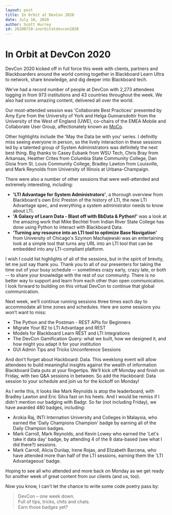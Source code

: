 ```yaml
---
layout: post
title: In Orbit at DevCon 2020
date: July 10, 2020
author: Scott Hurrey
id: 20200710-inorbitatdevcon2020
---
```

# In Orbit at DevCon 2020

DevCon 2020 kicked off in full force this week with clients, partners and Blackboarders around the world coming together in Blackboard Learn Ultra to network, share knowledge, and dig deeper into Blackboard tech.

We’ve had a record number of people at DevCon with 2,273 attendees logging in from 973 institutions and 43 countries throughout the week. We also had some amazing content, delivered all over the world. 

Our most-attended session was 'Collaborate Best Practices' presented by Amy Eyre from the University of York and Helga Gunnarsdottir from the University of the West of England (UWE), co-chairs of the EMEA Mobile and Collaborate User Group, affectionately known as [MoCo](https://community.blackboard.com/groups/home/57). 

Other highlights include the 'May the Data be with you' series. I definitly miss seeing everyone in person, so the lively interaction in these sessions led by a talented group of System Administrators was definitely the next best thing. Big thanks to Casey Eubank from WSU Tech, Chris Bray from Arkansas, Heather Crites from Columbia State Community College, Dan Gioia from St. Louis Community College, Bradley Lawton from Louisville, and Mark Reynolds from University of Illinois at Urbana-Champaign.

There were also a number of other sessions that were well-attended and extremely interesting, including: 

* **'LTI Advantage for System Administrators'**, a thorough overview from Blackboard's own Eric Preston of the history of LTI, the new LTI Advantage spec, and everything a system administrator needs to know about LTI.
* **'A Galaxy of Learn Data - Blast off with BbData & Python!'** was a look at the amazing work that Mike Bechtel from Indian River State College has done using Python to interact with Blackboard Data.  
* **'Turning any resource into an LTI tool to optimize Base Navigation'** from University of Chicago's Szymon Machajewski was an entertaining look at a simple tool that turns any URL into an LTI tool that can be embedded into any LTI-compliant platform.

I wish I could list highlights of all of the sessions, but in the spirit of brevity, let me just say thank you. Thank you to all of our presenters for taking the time out of your busy schedule -- sometimes crazy early, crazy late, or both -- to share your knowledge with the rest of our community. There is no better way to support and learn from each other than open communication. I look forward to building on this virtual DevCon to continue that global communication.

Next week, we’ll continue running sessions three times each day to accommodate all time zones and schedules. Here are some sessions you won’t want to miss:

* The Python and the Postman - REST APIs for Beginners
* Migrate Your B2 to LTI Advantage and REST
* Models for Blackboard Learn REST and LTI Integrations
* The DevCon Gamification Query: what we built, how we designed it, and how might you adapt it for your institution
* GUI Admin Tips and Tricks Unconference Sessions

And don’t forget about Hackboard: Data. This weeklong event will allow attendees to build meaningful insights against the wealth of information Blackboard Data puts at your fingertips. We’ll kick off Monday and finish on Friday, with two Q&A sessions in between. So add the Hackboard: Data session to your schedule and join us for the kickoff on Monday!

As I write this, it looks like Mark Reynolds is atop the leaderboard, with Bradley Lawton and Eric Silva fast on his heels. And I would be remiss if I didn't mention our badging with Badgr. So far (not including Friday), we have awarded 480 badges, including:

* Arokia Raj, INTI Internation University and Colleges in Malaysia, who earned the 'Daily Champions Champion' badge by earning all of the Daily Champion badges. 
* Mark Carroll, Mark Reynolds, and Kevin Lowey who earned the 'Let's take it data day' badge, by attending 4 of the 8 data-based (see what I did there?) sessions.
* Mark Carroll, Alicia Dunlap, Irene Rojas, and Elizabeth Barcena, who have attended more than half of the LTI sessions, earning them the 'LTI Advantageous' badge.

Hoping to see all who attended and more back on Monday as we get ready for another week of great content from our clients (and us, too).

Now you know, I can't let the chance to write some code poetry pass by:

> DevCon – one week down.<br />
> Full of tips, tricks, chits and chats.<br />
> Earn those badges yet?